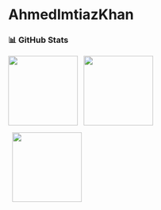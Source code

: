 ﻿# AhmedImtiazKhan
### 📊 GitHub Stats

<p align="left">
<img height="140em" src="https://github-readme-stats.vercel.app/api?username=AhmedImtiazKhan&count_private=true&show_icons=true&theme=tokyonight&hide=contribs,prs" align = "center"/>
&nbsp;
<img height="140em" src="https://github-readme-stats.vercel.app/api/top-langs/?username=AhmedImtiazKhan&layout=compact&theme=tokyonight&v=1" align="center"/>

&nbsp;
<img height="140em" src="https://github-readme-streak-stats.herokuapp.com/?user=AhmedImtiazKhan&&theme=tokyonight"  align = "center"/>
</p>
